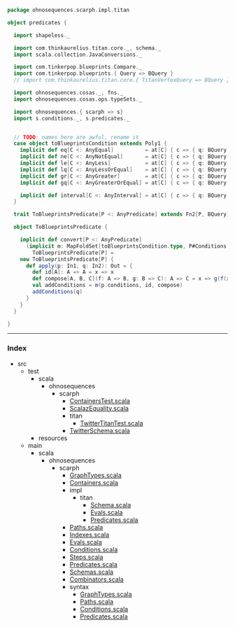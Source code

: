 
```scala
package ohnosequences.scarph.impl.titan

object predicates {

  import shapeless._

  import com.thinkaurelius.titan.core._, schema._
  import scala.collection.JavaConversions._

  import com.tinkerpop.blueprints.Compare._
  import com.tinkerpop.blueprints.{ Query => BQuery }
  // import com.thinkaurelius.titan.core.{ TitanVertexQuery => BQuery }

  import ohnosequences.cosas._, fns._ 
  import ohnosequences.cosas.ops.typeSets._

  import ohnosequences.{ scarph => s}
  import s.conditions._, s.predicates._


  // TODO: names here are awful, rename it
  case object toBlueprintsCondition extends Poly1 {
    implicit def eq[C <: AnyEqual]          = at[C] { c => { q: BQuery => q.has(c.property.label, EQUAL, c.value) } }
    implicit def ne[C <: AnyNotEqual]       = at[C] { c => { q: BQuery => q.has(c.property.label, NOT_EQUAL, c.value) } }
    implicit def le[C <: AnyLess]           = at[C] { c => { q: BQuery => q.has(c.property.label, LESS_THAN, c.value) } }
    implicit def lq[C <: AnyLessOrEqual]    = at[C] { c => { q: BQuery => q.has(c.property.label, LESS_THAN_EQUAL, c.value) } }
    implicit def gr[C <: AnyGreater]        = at[C] { c => { q: BQuery => q.has(c.property.label, GREATER_THAN, c.value) } }
    implicit def gq[C <: AnyGreaterOrEqual] = at[C] { c => { q: BQuery => q.has(c.property.label, GREATER_THAN_EQUAL, c.value) } }

    implicit def interval[C <: AnyInterval] = at[C] { c => { q: BQuery => q.interval(c.property.label, c.start, c.end) } }
  }

  trait ToBlueprintsPredicate[P <: AnyPredicate] extends Fn2[P, BQuery] with Out[BQuery]

  object ToBlueprintsPredicate {

    implicit def convert[P <: AnyPredicate]
      (implicit m: MapFoldSet[toBlueprintsCondition.type, P#Conditions, BQuery => BQuery]):
        ToBlueprintsPredicate[P] =
    new ToBlueprintsPredicate[P] {
      def apply(p: In1, q: In2): Out = {
        def id[A]: A => A = x => x
        def compose[A, B, C](f: A => B, g: B => C): A => C = x => g(f(x))
        val addConditions = m(p.conditions, id, compose)
        addConditions(q)
      }
    }
  }

}

```


------

### Index

+ src
  + test
    + scala
      + ohnosequences
        + scarph
          + [ContainersTest.scala][test/scala/ohnosequences/scarph/ContainersTest.scala]
          + [ScalazEquality.scala][test/scala/ohnosequences/scarph/ScalazEquality.scala]
          + titan
            + [TwitterTitanTest.scala][test/scala/ohnosequences/scarph/titan/TwitterTitanTest.scala]
          + [TwitterSchema.scala][test/scala/ohnosequences/scarph/TwitterSchema.scala]
    + resources
  + main
    + scala
      + ohnosequences
        + scarph
          + [GraphTypes.scala][main/scala/ohnosequences/scarph/GraphTypes.scala]
          + [Containers.scala][main/scala/ohnosequences/scarph/Containers.scala]
          + impl
            + titan
              + [Schema.scala][main/scala/ohnosequences/scarph/impl/titan/Schema.scala]
              + [Evals.scala][main/scala/ohnosequences/scarph/impl/titan/Evals.scala]
              + [Predicates.scala][main/scala/ohnosequences/scarph/impl/titan/Predicates.scala]
          + [Paths.scala][main/scala/ohnosequences/scarph/Paths.scala]
          + [Indexes.scala][main/scala/ohnosequences/scarph/Indexes.scala]
          + [Evals.scala][main/scala/ohnosequences/scarph/Evals.scala]
          + [Conditions.scala][main/scala/ohnosequences/scarph/Conditions.scala]
          + [Steps.scala][main/scala/ohnosequences/scarph/Steps.scala]
          + [Predicates.scala][main/scala/ohnosequences/scarph/Predicates.scala]
          + [Schemas.scala][main/scala/ohnosequences/scarph/Schemas.scala]
          + [Combinators.scala][main/scala/ohnosequences/scarph/Combinators.scala]
          + syntax
            + [GraphTypes.scala][main/scala/ohnosequences/scarph/syntax/GraphTypes.scala]
            + [Paths.scala][main/scala/ohnosequences/scarph/syntax/Paths.scala]
            + [Conditions.scala][main/scala/ohnosequences/scarph/syntax/Conditions.scala]
            + [Predicates.scala][main/scala/ohnosequences/scarph/syntax/Predicates.scala]

[test/scala/ohnosequences/scarph/ContainersTest.scala]: ../../../../../../test/scala/ohnosequences/scarph/ContainersTest.scala.md
[test/scala/ohnosequences/scarph/ScalazEquality.scala]: ../../../../../../test/scala/ohnosequences/scarph/ScalazEquality.scala.md
[test/scala/ohnosequences/scarph/titan/TwitterTitanTest.scala]: ../../../../../../test/scala/ohnosequences/scarph/titan/TwitterTitanTest.scala.md
[test/scala/ohnosequences/scarph/TwitterSchema.scala]: ../../../../../../test/scala/ohnosequences/scarph/TwitterSchema.scala.md
[main/scala/ohnosequences/scarph/GraphTypes.scala]: ../../GraphTypes.scala.md
[main/scala/ohnosequences/scarph/Containers.scala]: ../../Containers.scala.md
[main/scala/ohnosequences/scarph/impl/titan/Schema.scala]: Schema.scala.md
[main/scala/ohnosequences/scarph/impl/titan/Evals.scala]: Evals.scala.md
[main/scala/ohnosequences/scarph/impl/titan/Predicates.scala]: Predicates.scala.md
[main/scala/ohnosequences/scarph/Paths.scala]: ../../Paths.scala.md
[main/scala/ohnosequences/scarph/Indexes.scala]: ../../Indexes.scala.md
[main/scala/ohnosequences/scarph/Evals.scala]: ../../Evals.scala.md
[main/scala/ohnosequences/scarph/Conditions.scala]: ../../Conditions.scala.md
[main/scala/ohnosequences/scarph/Steps.scala]: ../../Steps.scala.md
[main/scala/ohnosequences/scarph/Predicates.scala]: ../../Predicates.scala.md
[main/scala/ohnosequences/scarph/Schemas.scala]: ../../Schemas.scala.md
[main/scala/ohnosequences/scarph/Combinators.scala]: ../../Combinators.scala.md
[main/scala/ohnosequences/scarph/syntax/GraphTypes.scala]: ../../syntax/GraphTypes.scala.md
[main/scala/ohnosequences/scarph/syntax/Paths.scala]: ../../syntax/Paths.scala.md
[main/scala/ohnosequences/scarph/syntax/Conditions.scala]: ../../syntax/Conditions.scala.md
[main/scala/ohnosequences/scarph/syntax/Predicates.scala]: ../../syntax/Predicates.scala.md